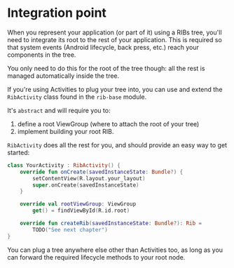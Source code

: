 # Integration point

When you represent your application (or part of it) using a RIBs tree, you'll need to integrate its root to the rest of your application. This is required so that system events (Android lifecycle, back press, etc.) reach your components in the tree.

You only need to do this for the root of the tree though: all the rest is managed automatically inside the tree.

If you're using Activities to plug your tree into, you can use and extend
the ```RibActivity``` class found in the ```rib-base``` module.

It's ```abstract``` and will require you to:
  1. define a root ViewGroup (where to attach the root of your tree)
  2. implement building your root RIB.

```RibActivity``` does all the rest for you, and should provide an easy way to get started:

```kotlin
class YourActivity : RibActivity() {
    override fun onCreate(savedInstanceState: Bundle?) {
        setContentView(R.layout.your_layout)
        super.onCreate(savedInstanceState)
    }

    override val rootViewGroup: ViewGroup
        get() = findViewById(R.id.root)

    override fun createRib(savedInstanceState: Bundle?): Rib =
        TODO("See next chapter")
}

```

You can plug a tree anywhere else other than Activities too, as long as you can forward the required lifecycle methods to your root node.
